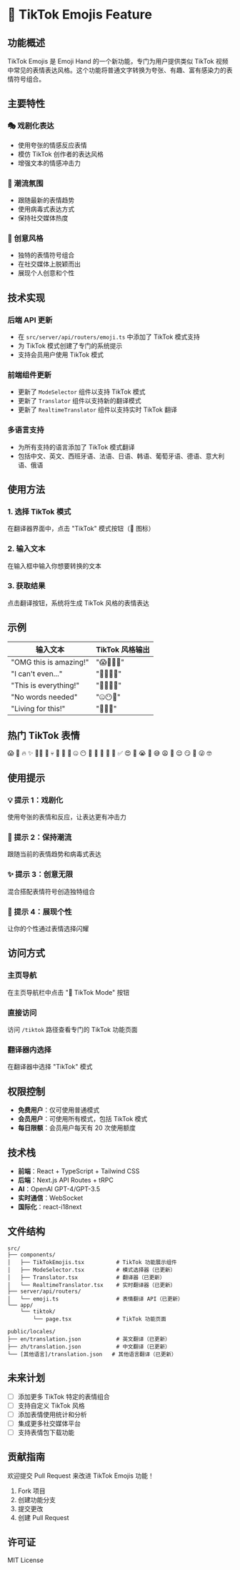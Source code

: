 # 🎵 TikTok Emojis Feature

## 功能概述

TikTok Emojis 是 Emoji Hand 的一个新功能，专门为用户提供类似 TikTok 视频中常见的表情表达风格。这个功能将普通文字转换为夸张、有趣、富有感染力的表情符号组合。

## 主要特性

### 🎭 戏剧化表达
- 使用夸张的情感反应表情
- 模仿 TikTok 创作者的表达风格
- 增强文本的情感冲击力

### 🎪 潮流氛围
- 跟随最新的表情趋势
- 使用病毒式表达方式
- 保持社交媒体热度

### 🎨 创意风格
- 独特的表情符号组合
- 在社交媒体上脱颖而出
- 展现个人创意和个性

## 技术实现

### 后端 API 更新
- 在 `src/server/api/routers/emoji.ts` 中添加了 TikTok 模式支持
- 为 TikTok 模式创建了专门的系统提示
- 支持会员用户使用 TikTok 模式

### 前端组件更新
- 更新了 `ModeSelector` 组件以支持 TikTok 模式
- 更新了 `Translator` 组件以支持新的翻译模式
- 更新了 `RealtimeTranslator` 组件以支持实时 TikTok 翻译

### 多语言支持
- 为所有支持的语言添加了 TikTok 模式翻译
- 包括中文、英文、西班牙语、法语、日语、韩语、葡萄牙语、德语、意大利语、俄语

## 使用方法

### 1. 选择 TikTok 模式
在翻译器界面中，点击 "TikTok" 模式按钮（🎵 图标）

### 2. 输入文本
在输入框中输入你想要转换的文本

### 3. 获取结果
点击翻译按钮，系统将生成 TikTok 风格的表情表达

## 示例

| 输入文本 | TikTok 风格输出 |
|---------|----------------|
| "OMG this is amazing!" | "😱💯🔥✨" |
| "I can't even..." | "😵‍💫🤯💀" |
| "This is everything!" | "👏🎉💖✨" |
| "No words needed" | "🤐😶💭" |
| "Living for this!" | "💃🕺🎊" |

## 热门 TikTok 表情

😱 💯 🔥 ✨ 😵‍💫 🤯 💀 👏 🎉 💖 🤐 😶 💭 💃 🕺 🎊 📝 ✅ 😍 🥺 😭 🤣 😅 😩 😤 😌 😏 🤪 😜 🤓

## 使用提示

### 💡 提示 1：戏剧化
使用夸张的表情和反应，让表达更有冲击力

### 🎯 提示 2：保持潮流
跟随当前的表情趋势和病毒式表达

### ✨ 提示 3：创意无限
混合搭配表情符号创造独特组合

### 🎪 提示 4：展现个性
让你的个性通过表情选择闪耀

## 访问方式

### 主页导航
在主页导航栏中点击 "🎵 TikTok Mode" 按钮

### 直接访问
访问 `/tiktok` 路径查看专门的 TikTok 功能页面

### 翻译器内选择
在翻译器中选择 "TikTok" 模式

## 权限控制

- **免费用户**：仅可使用普通模式
- **会员用户**：可使用所有模式，包括 TikTok 模式
- **每日限额**：会员用户每天有 20 次使用额度

## 技术栈

- **前端**：React + TypeScript + Tailwind CSS
- **后端**：Next.js API Routes + tRPC
- **AI**：OpenAI GPT-4/GPT-3.5
- **实时通信**：WebSocket
- **国际化**：react-i18next

## 文件结构

```
src/
├── components/
│   ├── TikTokEmojis.tsx          # TikTok 功能展示组件
│   ├── ModeSelector.tsx          # 模式选择器（已更新）
│   ├── Translator.tsx            # 翻译器（已更新）
│   └── RealtimeTranslator.tsx    # 实时翻译器（已更新）
├── server/api/routers/
│   └── emoji.ts                  # 表情翻译 API（已更新）
└── app/
    └── tiktok/
        └── page.tsx              # TikTok 功能页面

public/locales/
├── en/translation.json           # 英文翻译（已更新）
├── zh/translation.json           # 中文翻译（已更新）
└── [其他语言]/translation.json   # 其他语言翻译（已更新）
```

## 未来计划

- [ ] 添加更多 TikTok 特定的表情组合
- [ ] 支持自定义 TikTok 风格
- [ ] 添加表情使用统计和分析
- [ ] 集成更多社交媒体平台
- [ ] 支持表情包下载功能

## 贡献指南

欢迎提交 Pull Request 来改进 TikTok Emojis 功能！

1. Fork 项目
2. 创建功能分支
3. 提交更改
4. 创建 Pull Request

## 许可证

MIT License 
